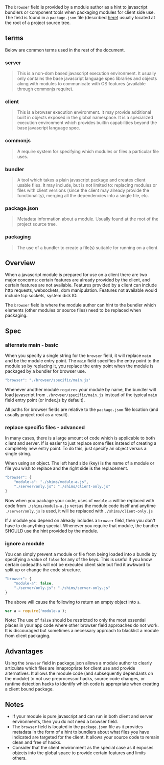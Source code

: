 The ```browser``` field is provided by a module author as a hint to javascript bundlers or component tools when packaging modules for client side use. The field is found in a ```package.json``` file (described [here](http://browsenpm.org/package.json)) usually located at the root of a project source tree.

## terms

Below are common terms used in the rest of the document.

### server
> This is a non-dom based javascript execution environment. It usually only contains the base javascript language spec libraries and objects along with modules to communicate with OS features (available through commonjs require).

### client
> This is a browser execution environment. It may provide additional built in objects exposed in the global namespace. It is a specialized execution environment which provides builtin capabilities beyond the base javascript language spec.

### commonjs
> A require system for specifying which modules or files a particular file uses.

### bundler
> A tool which takes a plain javascript package and creates client usable files. It may include, but is not limited to: replacing modules or files with client versions (since the client may already provide the functionality), merging all the dependencies into a single file, etc.

### package.json
> Metadata information about a module. Usually found at the root of the project source tree.

### packaging
> The use of a bundler to create a file(s) suitable for running on a client.

## Overview

When a javascript module is prepared for use on a client there are two major concerns: certain features are already provided by the client, and certain features are not available. Features provided by a client can include http requests, websockets, dom manipulation. Features not available would include tcp sockets, system disk IO.

The ```browser``` field is where the module author can hint to the bundler which elements (other modules or source files) need to be replaced when packaging.

## Spec

### alternate main - basic

When you specify a single string for the ```browser``` field, it will replace ```main``` and be the module entry point. The ```main``` field specifies the entry point to the module so by replacing it, you replace the entry point when the module is packaged by a bundler for browser use.

```javascript
"browser": "./browser/specific/main.js"
```

Whenever another module ```requires``` your module by name, the bundler will load javascript from ```./browser/specific/main.js``` instead of the typical ```main``` field entry point (or index.js by default).

All paths for browser fields are relative to the ```package.json``` file location (and usually project root as a result).

### replace specific files - advanced

In many cases, there is a large amount of code which is applicable to both client and server. If is easier to just replace some files instead of creating a completely new entry point. To do this, just specify an object versus a single string.

When using an object. The left hand side (key) is the name of a module or file you wish to replace and the right side is the replacement.

```javascript
"browser": {
    "module-a": "./shims/module-a.js",
    "./server/only.js": "./shims/client-only.js"
}
```

Now when you package your code, uses of ```module-a``` will be replaced with code from ```./shims/module-a.js``` versus the module code itself and anytime ```./server/only.js``` is used, it will be replaced with ```./shims/client-only.js```

If a module you depend on already includes a ```browser``` field, then you don't have to do anything special. Whenever you require that module, the bundler SHOULD use the hint provided by the module.

### ignore a module
You can simply prevent a module or file from being loaded into a bundle by specifying a value of ```false``` for any of the keys. This is useful if you know certain codepaths will not be executed client side but find it awkward to split up or change the code structure.

```javascript
"browser": {
    "module-a": false,
    "./server/only.js": "./shims/server-only.js"
}
```

The above will cause the following to return an empty object into `a`.
```javascript
var a = require('module-a');
```

Note: The use of `false` should be restricted to only the most essential places in your app code where other browser field approaches do not work. It is discouraged but sometimes a necessary approach to blacklist a module from client packaging.

## Advantages

Using the ```browser``` field in package.json allows a module author to clearly articulate which files are innapropriate for client use and provide alternatives. It allows the module code (and subsequently dependants on the module) to not use preprocessor hacks, source code changes, or runtime detection hacks to identify which code is appropriate when creating a client bound package.

## Notes

* If your module is pure javascript and can run in both client and server environments, then you do not need a browser field.
* The ```browser``` field is located in the ```package.json``` file as it provides metadata in the form of a hint to bundlers about what files you have indicated are targeted for the client. It allows your source code to remain clean and free of hacks.
* Consider that the client environment as the special case as it exposes objects into the global space to provide certain features and limits others.
